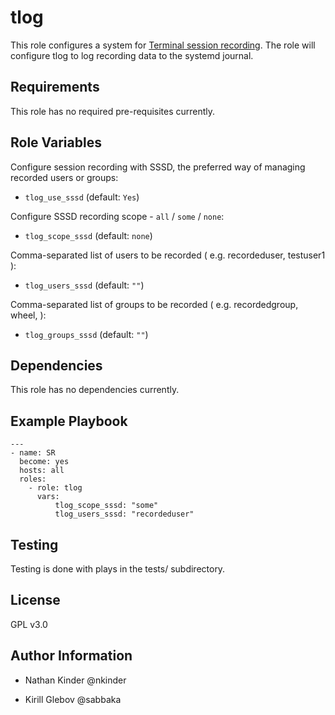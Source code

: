 tlog
=========

This role configures a system for [Terminal session recording](https://github.com/scribery).
The role will configure tlog to log recording data to the systemd journal.

Requirements
------------

This role has no required pre-requisites currently.

Role Variables
--------------

Configure session recording with SSSD, the preferred way of managing recorded users or groups:

- `tlog_use_sssd` (default: `Yes`)

Configure SSSD recording scope - `all` / `some` / `none`:

- `tlog_scope_sssd` (default: `none`)

Comma-separated list of users to be recorded ( e.g. recordeduser, testuser1 ):

- `tlog_users_sssd` (default: `""`)

Comma-separated list of groups to be recorded ( e.g. recordedgroup, wheel, ):

- `tlog_groups_sssd` (default: `""`)


Dependencies
------------

This role has no dependencies currently.

Example Playbook
----------------
~~~
---
- name: SR
  become: yes
  hosts: all
  roles:
    - role: tlog
      vars:
          tlog_scope_sssd: "some"
          tlog_users_sssd: "recordeduser"
~~~
Testing
-------
Testing is done with plays in the tests/ subdirectory.

License
-------

GPL v3.0

Author Information
------------------

- Nathan Kinder @nkinder

- Kirill Glebov @sabbaka
